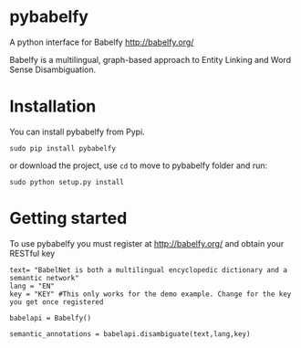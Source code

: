 # pybabelfy
A python interface for Babelfy http://babelfy.org/ 

Babelfy is a multilingual, graph-based approach to Entity Linking and Word Sense Disambiguation.

# Installation

You can install pybabelfy from Pypi.
```
sudo pip install pybabelfy
```
or download the project, use ```cd``` to move to pybabelfy folder and run:
```
sudo python setup.py install
```
# Getting started
To use pybabelfy you must register at http://babelfy.org/ and obtain your RESTful key

```
text= "BabelNet is both a multilingual encyclopedic dictionary and a semantic network"
lang = "EN"
key = "KEY" #This only works for the demo example. Change for the key you get once registered

babelapi = Babelfy()

semantic_annotations = babelapi.disambiguate(text,lang,key)
```
